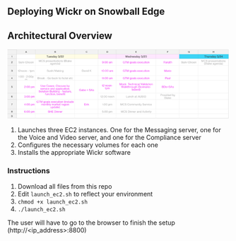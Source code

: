 ## Deploying Wickr on Snowball Edge

## Architectural Overview
![Architectural Overview](wickr-arch.png)

1. Launches three EC2 instances. One for the Messaging server, one for the Voice and Video server, and one for the Compliance server
2. Configures the necessary volumes for each one
3. Installs the appropriate Wickr software

### Instructions
1. Download all files from this repo
2. Edit `launch_ec2.sh` to reflect your environment
3. `chmod +x launch_ec2.sh`
4. `./launch_ec2.sh`

The user will have to go to the browser to finish the setup (http://<ip_address>:8800)
